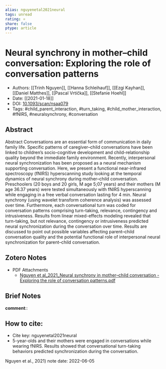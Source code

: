 ```yaml
---
alias: nguyenetal2021neural
tags: unread
rating: ⭐
share: false
ptype: article
---
```


# Neural synchrony in mother–child conversation: Exploring the role of conversation patterns

* Authors: [[Trinh Nguyen]], [[Hanna Schleihauf]], [[Ezgi Kayhan]], [[Daniel Matthes]], [[Pascal Vrtička]], [[Stefanie Hoehl]]
* Date: [[2021-01-18]]
* DOI: [10.1093/scan/nsaa079](https://doi.org/10.1093/scan/nsaa079)
* Tags: #child_parent_interaction, #turn_taking, #child_mother_interaction, #fNIRS, #neuralsynchrony, #conversation

## Abstract

Abstract
            Conversations are an essential form of communication in daily family life. Specific patterns of caregiver–child conversations have been linked to children’s socio-cognitive development and child-relationship quality beyond the immediate family environment. Recently, interpersonal neural synchronization has been proposed as a neural mechanism supporting conversation. Here, we present a functional near-infrared spectroscopy (fNIRS) hyperscanning study looking at the temporal dynamics of neural synchrony during mother–child conversation. Preschoolers (20 boys and 20 girls, M age 5;07 years) and their mothers (M age 36.37 years) were tested simultaneously with fNIRS hyperscanning while engaging in a free verbal conversation lasting for 4 min. Neural synchrony (using wavelet transform coherence analysis) was assessed over time. Furthermore, each conversational turn was coded for conversation patterns comprising turn-taking, relevance, contingency and intrusiveness. Results from linear mixed-effects modeling revealed that turn-taking, but not relevance, contingency or intrusiveness predicted neural synchronization during the conversation over time. Results are discussed to point out possible variables affecting parent–child conversation quality and the potential functional role of interpersonal neural synchronization for parent–child conversation.


## Zotero Notes
* PDF Attachments
	- [Nguyen et al_2021_Neural synchrony in mother–child conversation - Exploring the role of conversation patterns.pdf](zotero://open-pdf/library/items/B4ELHBCV)

## Brief Notes
**comment**:: 

## How to cite:
* Cite key: nguyenetal2021neural
* 5-year-olds and their mothers were engaged in conversations while wearing fNIRS. Results showed that conversational turn-taking behaviors predicted synchronization during the conversation.

Nguyen et al., 2021)
note date: 2022-06-05